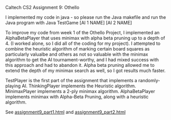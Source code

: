 Caltech CS2 Assignment 9: Othello

I implemented my code in java - so please run the Java makefile and run the Java program with
Java TestGame [AI 1 NAME] [AI 2 NAME]

To improve my code from week 1 of the Othello Project, I implemented an AlphaBetaPlayer that uses minimax with alpha beta pruning up to a depth of 4. (I worked alone, so I did all of the coding for my project). I attempted to combine the heuristic algorithm of marking certain board squares as particularly valualbe and others as not so valuable with the minimax algorithm to get the AI tournament-worthy, and I had mixed success with this approach and had to abandon it. Alpha beta pruning allowed me to extend the depth of my minimax search as well, so I got results much faster.

TestPlayer is the first part of the assignment that implements a randomly-playing AI.
ThinkingPlayer implements the Heuristic algorithm.
MinimaxPlayer implements a 2-ply minimax algorithm.
AlphaBetaPlayer implements minimax with Alpha-Beta Pruning, along with a heuristic algorithm.

See [assignment9_part1.html](http://htmlpreview.github.io/?https://github.com/caltechcs2/othello/blob/master/assignment9_part1.html) and [assignment9_part2.html](http://htmlpreview.github.io/?https://github.com/caltechcs2/othello/blob/master/assignment9_part2.html)
